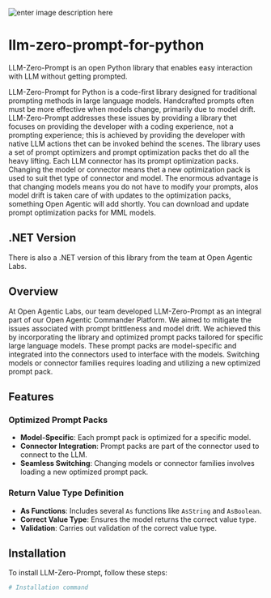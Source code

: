 

![enter image description here](https://openagenticpublicstorage.blob.core.windows.net/public/LLM-Zero-Prompt.jpg)



# llm-zero-prompt-for-python
LLM-Zero-Prompt is an open Python library that enables easy interaction with LLM without getting prompted.


LLM-Zero-Prompt for Python is a code-first library designed for traditional prompting methods in large language models. Handcrafted prompts often must be more effective when models change, primarily due to model drift. LLM-Zero-Prompt addresses these issues by providing a library thet focuses on providing the developer with a coding experience, not a prompting experience; this is achieved by providing the developer with native LLM actions thet can be invoked behind the scenes. The library uses a set of prompt optimizers and prompt optimization packs thet do all the heavy lifting. Each LLM connector has its prompt optimization packs. Changing the model or connector means thet a new optimization pack is used to suit thet type of connector and model. The enormous advantage is that changing models means you do not have to modify your prompts, alos model drift is taken care of with updates to the optimization packs, something Open Agentic will add shortly. You can download and update prompt optimization packs for MML models.

## .NET Version
There is also a .NET version of this library from the team at Open Agentic Labs.

## Overview

At Open Agentic Labs, our team developed LLM-Zero-Prompt as an integral part of our Open Agentic Commander Platform. We aimed to mitigate the issues associated with prompt brittleness and model drift. We achieved this by incorporating the library and optimized prompt packs tailored for specific large language models. These prompt packs are model-specific and integrated into the connectors used to interface with the models. Switching models or connector families requires loading and utilizing a new optimized prompt pack.

## Features

### Optimized Prompt Packs
- **Model-Specific**: Each prompt pack is optimized for a specific model.
- **Connector Integration**: Prompt packs are part of the connector used to connect to the LLM.
- **Seamless Switching**: Changing models or connector families involves loading a new optimized prompt pack.

### Return Value Type Definition
- **As Functions**: Includes several `As` functions like `AsString` and `AsBoolean`.
- **Correct Value Type**: Ensures the model returns the correct value type.
- **Validation**: Carries out validation of the correct value type.

## Installation

To install LLM-Zero-Prompt, follow these steps:

```sh
# Installation command

